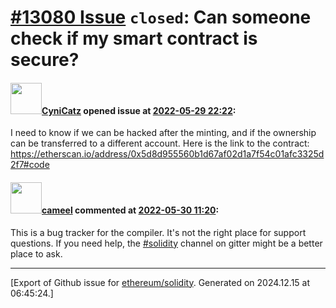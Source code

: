 # [\#13080 Issue](https://github.com/ethereum/solidity/issues/13080) `closed`: Can someone check if my smart contract is secure?

#### <img src="https://avatars.githubusercontent.com/u/25205938?v=4" width="50">[CyniCatz](https://github.com/CyniCatz) opened issue at [2022-05-29 22:22](https://github.com/ethereum/solidity/issues/13080):

I need to know if we can be hacked after the minting, and if the ownership can be transferred to a different account. Here is the link to the contract:
https://etherscan.io/address/0x5d8d955560b1d67af02d1a7f54c01afc3325d2f7#code

#### <img src="https://avatars.githubusercontent.com/u/137030?v=4" width="50">[cameel](https://github.com/cameel) commented at [2022-05-30 11:20](https://github.com/ethereum/solidity/issues/13080#issuecomment-1141033506):

This is a bug tracker for the compiler. It's not the right place for support questions. If you need help, the [#solidity](https://gitter.im/ethereum/solidity) channel on gitter might be a better place to ask.


-------------------------------------------------------------------------------



[Export of Github issue for [ethereum/solidity](https://github.com/ethereum/solidity). Generated on 2024.12.15 at 06:45:24.]
